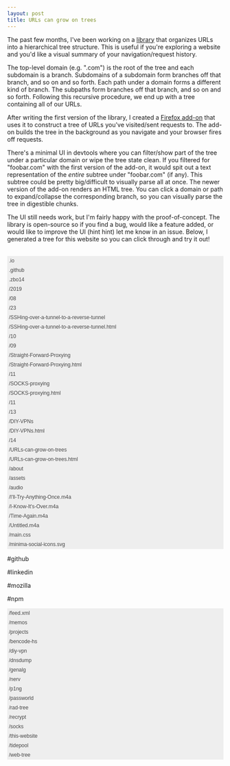 ```yaml
---
layout: post
title: URLs can grow on trees
---
```


The past few months, I've been working on a [library](/projects/web-tree) that organizes URLs into a hierarchical tree structure. This is useful if you're exploring a website and you'd like a visual summary of your navigation/request history.

The top-level domain (e.g. ".com") is the root of the tree and each subdomain is a branch. Subdomains of a subdomain form branches off that branch, and so on and so forth. Each path under a domain forms a different kind of branch. The subpaths form branches off that branch, and so on and so forth. Following this recursive procedure, we end up with a tree containing all of our URLs.

After writing the first version of the library, I created a [Firefox add-on](https://addons.mozilla.org/en-US/firefox/addon/web-tree/) that uses it to construct a tree of URLs you've visited/sent requests to. The add-on builds the tree in the background as you navigate and your browser fires off requests.

There's a minimal UI in devtools where you can filter/show part of the tree under a particular domain or wipe the tree state clean. If you filtered for "foobar.com" with the first version of the add-on, it would spit out a text representation of the *entire* subtree under "foobar.com" (if any). This subtree could be pretty big/difficult to visually parse all at once. The newer version of the add-on renders an HTML tree. You can click a domain or path to expand/collapse the corresponding branch, so you can visually parse the tree in digestible chunks.

The UI still needs work, but I'm fairly happy with the proof-of-concept. The library is open-source so if you find a bug, would like a feature added, or would like to improve the UI (hint hint) let me know in an issue. Below, I generated a tree for this website so you can click through and try it out!
<br><br>
<html>
<head>
<style>
  .web-tree-btn {
    background-color: #eee;
    color: #444;
    cursor: pointer;
    padding: 4px;
    width: 100%;
    border: none;
    text-align: left;
    outline: none;
    font-size: 12px;
  }

  .active, .web-tree-btn:hover {
    background-color: #ccc;
  }

  .web-tree-div {
    padding: 0 4px;
    display: none;
    overflow: hidden;
    background-color: #f1f1f1;
  }
</style>
</head>
<body>
<button class="web-tree-btn">.io</button>
<div class="web-tree-div">
  <button class="web-tree-btn">.github</button>
  <div class="web-tree-div">
    <button class="web-tree-btn">.zbo14</button>
    <div class="web-tree-div">
      <button class="web-tree-btn">/2019</button>
      <div class="web-tree-div">
        <button class="web-tree-btn">/08</button>
        <div class="web-tree-div">
          <button class="web-tree-btn">/23</button>
          <div class="web-tree-div">
            <button class="web-tree-btn">/SSHing-over-a-tunnel-to-a-reverse-tunnel</button>
            <div class="web-tree-div">
            </div>
            <button class="web-tree-btn">/SSHing-over-a-tunnel-to-a-reverse-tunnel.html</button>
            <div class="web-tree-div">
            </div>
          </div>
        </div>
        <button class="web-tree-btn">/10</button>
        <div class="web-tree-div">
          <button class="web-tree-btn">/09</button>
          <div class="web-tree-div">
            <button class="web-tree-btn">/Straight-Forward-Proxying</button>
            <div class="web-tree-div">
            </div>
            <button class="web-tree-btn">/Straight-Forward-Proxying.html</button>
            <div class="web-tree-div">
            </div>
          </div>
          <button class="web-tree-btn">/11</button>
          <div class="web-tree-div">
            <button class="web-tree-btn">/SOCKS-proxying</button>
            <div class="web-tree-div">
            </div>
            <button class="web-tree-btn">/SOCKS-proxying.html</button>
            <div class="web-tree-div">
            </div>
          </div>
        </div>
        <button class="web-tree-btn">/11</button>
        <div class="web-tree-div">
          <button class="web-tree-btn">/13</button>
          <div class="web-tree-div">
            <button class="web-tree-btn">/DIY-VPNs</button>
            <div class="web-tree-div">
            </div>
            <button class="web-tree-btn">/DIY-VPNs.html</button>
            <div class="web-tree-div">
            </div>
          </div>
          <button class="web-tree-btn">/14</button>
          <div class="web-tree-div">
            <button class="web-tree-btn">/URLs-can-grow-on-trees</button>
            <div class="web-tree-div">
            </div>
            <button class="web-tree-btn">/URLs-can-grow-on-trees.html</button>
            <div class="web-tree-div">
            </div>
          </div>
        </div>
      </div>
      <button class="web-tree-btn">/about</button>
      <div class="web-tree-div">
      </div>
      <button class="web-tree-btn">/assets</button>
      <div class="web-tree-div">
        <button class="web-tree-btn">/audio</button>
        <div class="web-tree-div">
          <button class="web-tree-btn">/I'll-Try-Anything-Once.m4a</button>
          <div class="web-tree-div">
          </div>
          <button class="web-tree-btn">/I-Know-It's-Over.m4a</button>
          <div class="web-tree-div">
          </div>
          <button class="web-tree-btn">/Time-Again.m4a</button>
          <div class="web-tree-div">
          </div>
          <button class="web-tree-btn">/Untitled.m4a</button>
          <div class="web-tree-div">
          </div>
        </div>
        <button class="web-tree-btn">/main.css</button>
        <div class="web-tree-div">
        </div>
        <button class="web-tree-btn">/minima-social-icons.svg</button>
        <div class="web-tree-div">
          <p>#github</p>
          <p>#linkedin</p>
          <p>#mozilla</p>
          <p>#npm</p>
        </div>
      </div>
      <button class="web-tree-btn">/feed.xml</button>
      <div class="web-tree-div">
      </div>
      <button class="web-tree-btn">/memos</button>
      <div class="web-tree-div">
      </div>
      <button class="web-tree-btn">/projects</button>
      <div class="web-tree-div">
        <button class="web-tree-btn">/bencode-hs</button>
        <div class="web-tree-div">
        </div>
        <button class="web-tree-btn">/diy-vpn</button>
        <div class="web-tree-div">
        </div>
        <button class="web-tree-btn">/dnsdump</button>
        <div class="web-tree-div">
        </div>
        <button class="web-tree-btn">/genalg</button>
        <div class="web-tree-div">
        </div>
        <button class="web-tree-btn">/nerv</button>
        <div class="web-tree-div">
        </div>
        <button class="web-tree-btn">/p1ng</button>
        <div class="web-tree-div">
        </div>
        <button class="web-tree-btn">/passworld</button>
        <div class="web-tree-div">
        </div>
        <button class="web-tree-btn">/rad-tree</button>
        <div class="web-tree-div">
        </div>
        <button class="web-tree-btn">/recrypt</button>
        <div class="web-tree-div">
        </div>
        <button class="web-tree-btn">/socks</button>
        <div class="web-tree-div">
        </div>
        <button class="web-tree-btn">/this-website</button>
        <div class="web-tree-div">
        </div>
        <button class="web-tree-btn">/tidepool</button>
        <div class="web-tree-div">
        </div>
        <button class="web-tree-btn">/web-tree</button>
        <div class="web-tree-div">
        </div>
      </div>
    </div>
  </div>
</div>
<script>
  const btns = document.getElementsByClassName('web-tree-btn')

  for (const btn of btns) {
    btn.addEventListener('click', () => {
      btn.classList.toggle('active')

      const div = btn.nextElementSibling

      if (!div.style.display || div.style.display === 'none') {
        div.style.display = 'block'
        return
      }

      div.style.display = 'none'

      const btns = div.querySelectorAll('.web-tree-btn')
      const divs = div.querySelectorAll('.web-tree-div')

      for (const btn of btns) {
        btn.classList.remove('active')
      }

      for (const div of divs) {
        div.style.display = 'none'
      }
    })
  }
</script>
</body>
<html>
